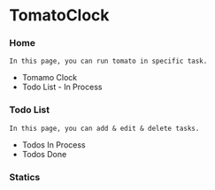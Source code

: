 # TomatoClock

### Home 
`
In this page, you can run tomato in specific task.
`
- Tomamo Clock
- Todo List - In Process

### Todo List
`
In this page, you can add & edit & delete tasks.
`
- Todos In Process
- Todos Done

### Statics